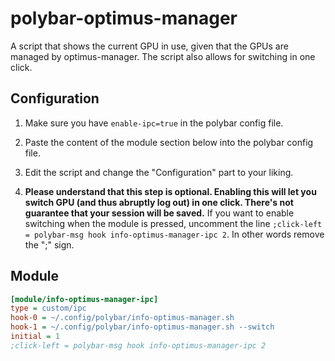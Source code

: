 # polybar-optimus-manager

A script that shows the current GPU in use, given that the GPUs are managed by optimus-manager. The script also allows for switching in one click.

## Configuration

1. Make sure you have `enable-ipc=true` in the polybar config file.
2. Paste the content of the module section below into the polybar config file.
3. Edit the script and change the "Configuration" part to your liking.

4. **Please understand that this step is optional. Enabling this will let you switch GPU (and thus abruptly log out) in one click. There's not guarantee that your session will be saved.** If you want to enable switching when the module is pressed, uncomment the line `;click-left = polybar-msg hook info-optimus-manager-ipc 2`. In other words remove the ";" sign.


## Module

```ini
[module/info-optimus-manager-ipc]
type = custom/ipc
hook-0 = ~/.config/polybar/info-optimus-manager.sh
hook-1 = ~/.config/polybar/info-optimus-manager.sh --switch
initial = 1
;click-left = polybar-msg hook info-optimus-manager-ipc 2
```
